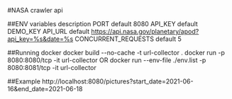 #NASA crawler api

##ENV variables description
PORT default 8080
API_KEY default DEMO_KEY
API_URL default https://api.nasa.gov/planetary/apod?api_key=%s&date=%s
CONCURRENT_REQUESTS default 5

##Running docker 
docker build --no-cache -t url-collector .
docker run -p 8080:8080/tcp -it url-collector
OR
docker run --env-file ./env.list -p 8080:8081/tcp -it url-collector

##Example
http://localhost:8080/pictures?start_date=2021-06-16&end_date=2021-06-18
